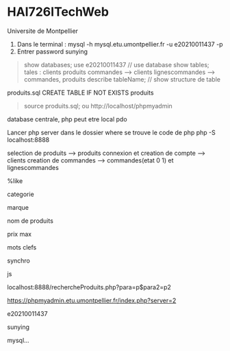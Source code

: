 # HAI726ITechWeb
Universite de Montpellier

1. Dans le terminal : 
    mysql -h mysql.etu.umontpellier.fr -u e20210011437 -p
2. Entrer password 
    sunying
>show databases;
>use e20210011437 // use database
>show tables;
tales :
clients
produits
commandes --> clients
lignescommandes --> commandes, produits
>describe tableName; // show structure de table

produits.sql
CREATE TABLE IF NOT EXISTS produits
>source produits.sql;
ou
http://localhost/phpmyadmin


database centrale, php peut etre local
pdo

Lancer php server dans le dossier where se trouve le code de php
php -S localhost:8888

selection de produits --> produits
connexion et creation de compte --> clients
creation de commandes --> commandes(etat 0 1) et lignescommandes

%like

categorie

marque

nom de produits

prix max

mots clefs

synchro

js

localhost:8888/rechercheProduits.php?para=p$para2=p2

https://phpmyadmin.etu.umontpellier.fr/index.php?server=2

e20210011437

sunying

mysql...
